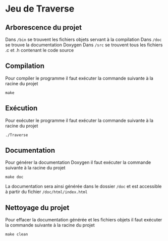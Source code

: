 # Jeu de Traverse

## Arborescence du projet 
Dans `/bin` se trouvent les fichiers objets servant à la compilation
Dans `/doc` se trouve la documentation Doxygen
Dans `/src` se trouvent tous les fichiers .c et .h contenant le code source

## Compilation 
Pour compiler le programme il faut exécuter la commande suivante à la racine du projet
```
make
```

## Exécution 
Pour exécuter le programme il faut exécuter la commande suivante à la racine du projet
```
./Traverse
```

## Documentation 
Pour générer la documentation Doxygen il faut exécuter la commande suivante à la racine du projet
```
make doc
```
La documentation sera ainsi générée dans le dossier `/doc` et est accessible à partir du fichier `/doc/html/index.html`

## Nettoyage du projet
Pour effacer la documentation générée et les fichiers objets il faut exécuter la commande suivante à la racine du projet
```
make clean
```
